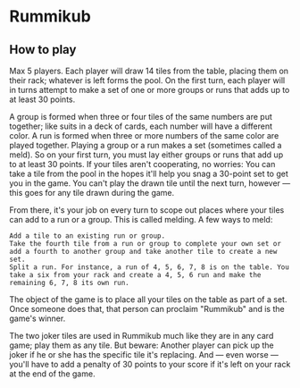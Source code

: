 # Rummikub
## How to play
Max 5 players.
Each player will draw 14 tiles from the table, placing them on their rack; whatever is left forms the pool. 
On the first turn, each player will in turns attempt to make a set of one or more groups or runs that adds up to at least 30 points.

A group is formed when three or four tiles of the same numbers are put together; like suits in a deck of cards, each number will have a different color. 
A run is formed when three or more numbers of the same color are played together. Playing a group or a run makes a set (sometimes called a meld). 
So on your first turn, you must lay either groups or runs that add up to at least 30 points. 
If your tiles aren't cooperating, no worries: You can take a tile from the pool in the hopes it'll help you snag a 30-point set to get you in the game. 
You can't play the drawn tile until the next turn, however — this goes for any tile drawn during the game.

From there, it's your job on every turn to scope out places where your tiles can add to a run or a group. This is called melding. A few ways to meld:

    Add a tile to an existing run or group.
    Take the fourth tile from a run or group to complete your own set or add a fourth to another group and take another tile to create a new set.
    Split a run. For instance, a run of 4, 5, 6, 7, 8 is on the table. You take a six from your rack and create a 4, 5, 6 run and make the remaining 6, 7, 8 its own run.

The object of the game is to place all your tiles on the table as part of a set. Once someone does that, that person can proclaim "Rummikub" and is the game's winner. 

The two joker tiles are used in Rummikub much like they are in any card game; play them as any tile. 
But beware: Another player can pick up the joker if he or she has the specific tile it's replacing. 
And — even worse — you'll have to add a penalty of 30 points to your score if it's left on your rack at the end of the game.

